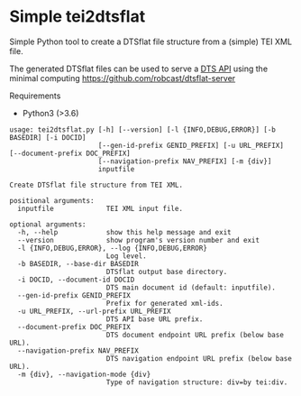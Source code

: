 # Simple tei2dtsflat

Simple Python tool to create a DTSflat file structure from a (simple) TEI XML file.

The generated DTSflat files can be used to serve a [DTS API](https://distributed-text-services.github.io/specifications/) using the minimal computing https://github.com/robcast/dtsflat-server

Requirements
- Python3 (>3.6)

```
usage: tei2dtsflat.py [-h] [--version] [-l {INFO,DEBUG,ERROR}] [-b BASEDIR] [-i DOCID]
                      [--gen-id-prefix GENID_PREFIX] [-u URL_PREFIX] [--document-prefix DOC_PREFIX]
                      [--navigation-prefix NAV_PREFIX] [-m {div}]
                      inputfile

Create DTSflat file structure from TEI XML.

positional arguments:
  inputfile             TEI XML input file.

optional arguments:
  -h, --help            show this help message and exit
  --version             show program's version number and exit
  -l {INFO,DEBUG,ERROR}, --log {INFO,DEBUG,ERROR}
                        Log level.
  -b BASEDIR, --base-dir BASEDIR
                        DTSflat output base directory.
  -i DOCID, --document-id DOCID
                        DTS main document id (default: inputfile).
  --gen-id-prefix GENID_PREFIX
                        Prefix for generated xml-ids.
  -u URL_PREFIX, --url-prefix URL_PREFIX
                        DTS API base URL prefix.
  --document-prefix DOC_PREFIX
                        DTS document endpoint URL prefix (below base URL).
  --navigation-prefix NAV_PREFIX
                        DTS navigation endpoint URL prefix (below base URL).
  -m {div}, --navigation-mode {div}
                        Type of navigation structure: div=by tei:div.
```
